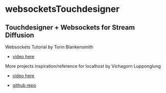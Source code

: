 # websocketsTouchdesigner

## Touchdesigner + Websockets for Stream Diffusion

Websockets Tutorial by Torin Blankensmith

- [video here](https://www.youtube.com/playlist?list=PLgfxkm9xFocaQvweC3KF3uIeQyDhsLhWX)

More projects inspiration/reference for localhost by Vichagorn Lupponglung

- [video here](https://www.youtube.com/watch?v=GvShB0FiJ0E&ab_channel=VichagornLupponglung) 

- [github repo](https://github.com/rimand/Socket-Server-Online-vs-Local/tree/main)
